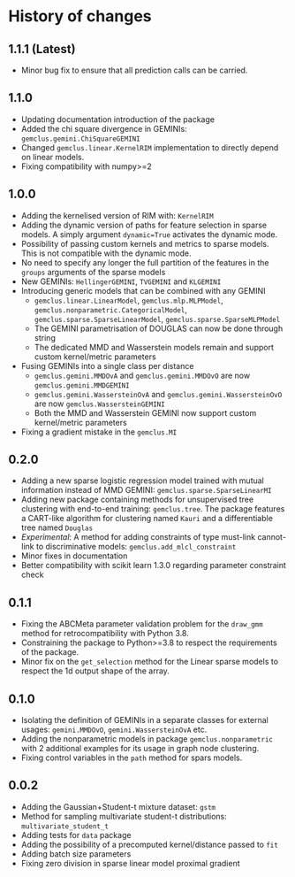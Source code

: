 # History of changes

## 1.1.1 (Latest)

+ Minor bug fix to ensure that all prediction calls can be carried.

## 1.1.0

+ Updating documentation introduction of the package
+ Added the chi square divergence in GEMINIs: `gemclus.gemini.ChiSquareGEMINI`
+ Changed `gemclus.linear.KernelRIM` implementation to directly depend on linear models.
+ Fixing compatibility with numpy>=2

## 1.0.0

+ Adding the kernelised version of RIM with: `KernelRIM`
+ Adding the dynamic version of paths for feature selection in sparse models. A simply argument `dynamic=True` activates the dynamic mode.
+ Possibility of passing custom kernels and metrics to sparse models. This is not compatible with the dynamic mode.
+ No need to specify any longer the full partition of the features in the `groups` arguments of the sparse models
+ New GEMINIs: `HellingerGEMINI`, `TVGEMINI` and `KLGEMINI`
+ Introducing generic models that can be combined with any GEMINI
  + `gemclus.linear.LinearModel`, `gemclus.mlp.MLPModel`, `gemclus.nonparametric.CategoricalModel`,
    `gemclus.sparse.SparseLinearModel`, `gemclus.sparse.SparseMLPModel`
  + The GEMINI parametrisation of DOUGLAS can now be done through string
  + The dedicated MMD and Wasserstein models remain and support custom kernel/metric parameters
+ Fusing GEMINIs into a single class per distance
  + `gemclus.gemini.MMDOvA` and `gemclus.gemini.MMDOvO` are now `gemclus.gemini.MMDGEMINI`
  + `gemclus.gemini.WassersteinOvA` and `gemclus.gemini.WassersteinOvO` are now `gemclus.WassersteinGEMINI`
  + Both the MMD and Wasserstein GEMINI now support custom kernel/metric parameters
+ Fixing a gradient mistake in the `gemclus.MI`

## 0.2.0

+ Adding a new sparse logistic regression model trained with mutual information instead of MMD GEMINI: `gemclus.sparse.SparseLinearMI`
+ Adding new package containing methods for unsupervised tree clustering with end-to-end training: `gemclus.tree`. The package features a CART-like algorithm for clustering named `Kauri` and a differentiable tree named `Douglas`
+ *Experimental*: A method for adding constraints of type must-link cannot-link to discriminative models: `gemclus.add_mlcl_constraint`
+ Minor fixes in documentation
+ Better compatibility with scikit learn 1.3.0 regarding parameter constraint check

## 0.1.1

+ Fixing the ABCMeta parameter validation problem for the `draw_gmm` method for retrocompatibility with Python 3.8.
+ Constraining the package to Python>=3.8 to respect the requirements of the package.
+ Minor fix on the `get_selection` method for the Linear sparse models to respect the 1d output shape of the array.

## 0.1.0

+ Isolating the definition of GEMINIs in a separate classes for external usages: `gemini.MMDOvO`, `gemini.WassersteinOvA` etc.
+ Adding the nonparametric models in package `gemclus.nonparametric` with 2 additional examples for its usage in graph node clustering.
+ Fixing control variables in the `path` method for spars models.

## 0.0.2

+ Adding the Gaussian+Student-t mixture dataset: `gstm`
+ Method for sampling multivariate student-t distributions: `multivariate_student_t`
+ Adding tests for `data` package
+ Adding the possibility of a precomputed kernel/distance passed to `fit`
+ Adding batch size parameters
+ Fixing zero division in sparse linear model proximal gradient